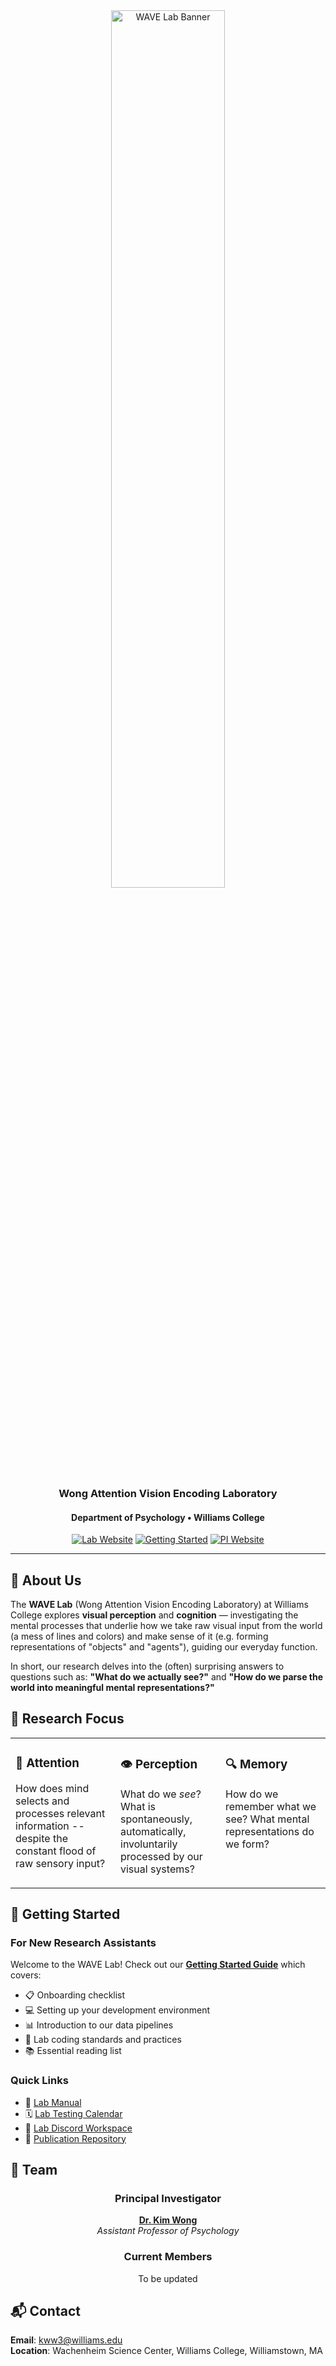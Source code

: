 <div align="center">
  <img src="https://wave-lab-williams.github.io/img/logo13-transparent-dark.png" alt="WAVE Lab Banner" width="60%">
  
### Wong Attention Vision Encoding Laboratory
#### Department of Psychology • Williams College

[![Lab Website](https://img.shields.io/badge/Lab_Website-4285F4?style=for-the-badge&logo=google-chrome&logoColor=white)](https://wave-lab-williams.github.io/)
[![Getting Started](https://img.shields.io/badge/Getting_Started-FF6B6B?style=for-the-badge&logo=rocket&logoColor=white)](getting-started.md)
[![PI Website](https://img.shields.io/badge/PI_Profile-1DA1F2?style=for-the-badge&logo=github&logoColor=white)](https://kimwwong.github.io/)

</div>

---

## 🔬 About Us

The **WAVE Lab** (Wong Attention Vision Encoding Laboratory) at Williams College explores **visual perception** and **cognition** — investigating the mental processes that underlie how we take raw visual input from the world (a mess of lines and colors) and make sense of it (e.g. forming representations of "objects" and "agents"), guiding our everyday function.

In short, our research delves into the (often) surprising answers to questions such as: **"What do we actually see?"** and **"How do we parse the world into meaningful mental representations?"**

## 🎯 Research Focus

<table>
<tr>
<td width="33%" valign="top">

### 🔎 Attention
How does mind selects and processes relevant information -- despite the constant flood of raw sensory input? 

</td>
<td width="33%" valign="top">

### 👁️ Perception
What do we *see*? What is spontaneously, automatically, involuntarily processed by our visual systems? 

</td>
<td width="33%" valign="top">

### 🔍 Memory
How do we remember what we see? What mental representations do we form? 

</td>
</tr>
</table>

<!-- 
## 📚 Featured Projects

<table>
<tr><th>Core Research Tools</th><th>Analysis Pipelines</th></tr>
<tr valign="top"><td>

| Project                                                                          | Description                                      | Tech Stack                                                                                                                                                                                                             |
| -------------------------------------------------------------------------------- | ------------------------------------------------ | ---------------------------------------------------------------------------------------------------------------------------------------------------------------------------------------------------------------------- |
| [attention-toolkit](https://github.com/WAVE-Lab-Williams/WAVE-Lab-Williams)      | Suite of tools for visual attention experiments  | ![Python](https://img.shields.io/badge/Python-3776AB?style=flat-square&logo=python&logoColor=white) ![MATLAB](https://img.shields.io/badge/MATLAB-0076A8?style=flat-square&logo=mathworks&logoColor=white)             |
| [eye-tracking-pipeline](https://github.com/WAVE-Lab-Williams/WAVE-Lab-Williams)  | Preprocessing and analysis for eye-tracking data | ![Python](https://img.shields.io/badge/Python-3776AB?style=flat-square&logo=python&logoColor=white) ![R](https://img.shields.io/badge/R-276DC3?style=flat-square&logo=r&logoColor=white)                               |
| [visual-encoding-models](https://github.com/WAVE-Lab-Williams/WAVE-Lab-Williams) | Neural network models of visual encoding         | ![PyTorch](https://img.shields.io/badge/PyTorch-EE4C2C?style=flat-square&logo=pytorch&logoColor=white) ![TensorFlow](https://img.shields.io/badge/TensorFlow-FF6F00?style=flat-square&logo=tensorflow&logoColor=white) |

</td><td>

| Project                                                                       | Description                                    | Tech Stack                                                                                                                                                                                           |
| ----------------------------------------------------------------------------- | ---------------------------------------------- | ---------------------------------------------------------------------------------------------------------------------------------------------------------------------------------------------------- |
| [fMRI-analysis](https://github.com/WAVE-Lab-Williams/WAVE-Lab-Williams)       | Neuroimaging data processing workflows         | ![FSL](https://img.shields.io/badge/FSL-FF6B6B?style=flat-square) ![SPM](https://img.shields.io/badge/SPM-4285F4?style=flat-square)                                                                  |
| [behavioral-analysis](https://github.com/WAVE-Lab-Williams/WAVE-Lab-Williams) | Statistical analysis of behavioral experiments | ![R](https://img.shields.io/badge/R-276DC3?style=flat-square&logo=r&logoColor=white) ![Julia](https://img.shields.io/badge/Julia-9558B2?style=flat-square&logo=julia&logoColor=white)                |
| [data-visualization](https://github.com/WAVE-Lab-Williams/WAVE-Lab-Williams)  | Interactive visualizations of research data    | ![D3.js](https://img.shields.io/badge/D3.js-F68212?style=flat-square&logo=d3.js&logoColor=white) ![Plotly](https://img.shields.io/badge/Plotly-3F4F75?style=flat-square&logo=plotly&logoColor=white) |

</td></tr>
</table>
-->

## 🚀 Getting Started

### For New Research Assistants

Welcome to the WAVE Lab! Check out our **[Getting Started Guide](getting-started.md)** which covers:

- 📋 Onboarding checklist
- 💻 Setting up your development environment
- 📊 Introduction to our data pipelines
- 🔧 Lab coding standards and practices
- 📚 Essential reading list

### Quick Links

- 📖 [Lab Manual](https://wave-lab-williams.github.io/getting-started.html)
- 🗓️ [Lab Testing Calendar](https://github.com/WAVE-Lab-Williams/WAVE-Lab-Williams)
- 💬 [Lab Discord Workspace](https://github.com/WAVE-Lab-Williams/WAVE-Lab-Williams)
- 📝 [Publication Repository](https://wave-lab-williams.github.io/publications.html)

## 👥 Team

<div align="center">

### Principal Investigator
**[Dr. Kim Wong](https://wave-lab-williams.github.io/people.html)**  
*Assistant Professor of Psychology*

### Current Members
To be updated

</div>

## 📬 Contact

**Email**: kww3@williams.edu  
**Location**: Wachenheim Science Center, Williams College, Williamstown, MA  

</div>
